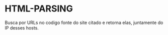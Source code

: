 # HTML-PARSING
Busca por URLs no codigo fonte do site citado e retorna elas, juntamente do IP desses hosts.
